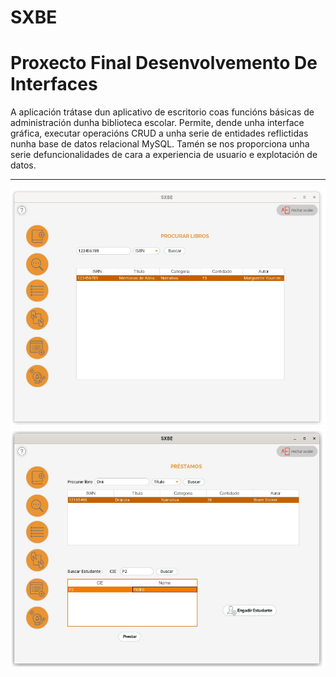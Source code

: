 # SXBE
# Proxecto Final Desenvolvemento De Interfaces
A aplicación trátase dun aplicativo de escritorio coas funcións básicas de administración dunha biblioteca escolar. Permite, dende unha interface gráfica, executar operacións CRUD a unha serie de entidades reflictidas nunha base de datos relacional MySQL. Tamén se nos proporciona unha serie defuncionalidades de cara a experiencia de usuario e explotación de datos.

------------

![alt text](https://github.com/mmouzo/SXBE/blob/master/img/home.png?raw=true)
![alt text](https://github.com/mmouzo/SXBE/blob/master/img/prestamos.png)
